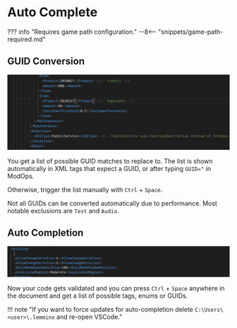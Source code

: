 # Auto Complete

??? info "Requires game path configuration."
    --8<-- "snippets/game-path-required.md"

## GUID Conversion

![](./images/guid-utils.gif)

You get a list of possible GUID matches to replace to.
The list is shown automatically in XML tags that expect a GUID, or after typing `GUID="` in ModOps.

Otherwise, trigger the list manually with `Ctrl` + `Space`.

Not all GUIDs can be converted automatically due to performance. Most notable exclusions are `Test` and `Audio`.

## Auto Completion

![](./images/autocompletion.gif)

Now your code gets validated and you can press `Ctrl` + `Space` anywhere in the document and get a list of possible tags, enums or GUIDs.

!!! note "If you want to force updates for auto-completion delete `C:\Users\<user>\.lemminx` and re-open VSCode."
